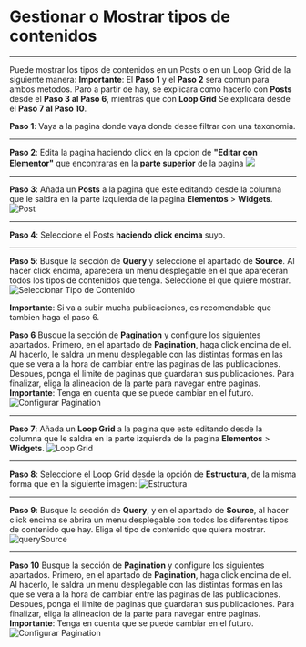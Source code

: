 # Gestionar o Mostrar tipos de contenidos
---
Puede mostrar los tipos de contenidos en un Posts o en un Loop Grid de la siguiente manera:
**Importante**: El **Paso 1** y el **Paso 2** sera comun para ambos metodos. Paro a partir de hay, se explicara como hacerlo con **Posts** desde el **Paso 3 al Paso 6**, mientras que con **Loop Grid** Se explicara desde el **Paso 7 al Paso 10**.

**Paso 1**: Vaya a la pagina donde vaya donde desee filtrar con una taxonomia.

---

**Paso 2**: Edita la pagina haciendo click en la opcion de **"Editar con Elementor"** que encontraras en la **parte superior** de la pagina
![](../../imagenes/doc1.jpg)

---

**Paso 3**: Añada un **Posts** a la pagina que este editando desde la columna que le saldra en la parte izquierda de la pagina **Elementos** > **Widgets**.
![Post](../../imagenes/doc9.png)

---

**Paso 4**: Seleccione el Posts **haciendo click encima** suyo.

---

**Paso 5**: Busque la sección de **Query** y seleccione el apartado de **Source**. Al hacer click encima, aparecera un menu desplegable en el que apareceran todos los tipos de contenidos que tenga. Seleccione el que quiere mostrar. 
![Seleccionar Tipo de Contenido](../../imagenes/doc10.png)


**Importante**: Si va a subir mucha publicaciones, es recomendable que tambien haga el paso 6.

**Paso 6** Busque la sección de **Pagination** y configure los siguientes apartados. Primero, en el apartado de **Pagination**, haga click encima de el. Al hacerlo, le saldra un menu desplegable con las distintas formas en las que se vera a la hora de cambiar entre las paginas de las publicaciones. Despues, ponga el limite de paginas que guardaran sus publicaciones. Para finalizar, eliga la alineacion de la parte para navegar entre paginas.
**Importante**: Tenga en cuenta que se puede cambiar en el futuro.
![Configurar Pagination](../../imagenes/doc4.jpg)

---

**Paso 7**: Añada un **Loop Grid** a la pagina que este editando desde la columna que le saldra en la parte izquierda de la pagina **Elementos** > **Widgets**.
![Loop Grid](../../imagenes/loopGridDoc.png)

---

**Paso 8**: Seleccione el Loop Grid desde la opción de **Estructura**, de la misma forma que en la siguiente imagen: 
![Estructura](../../imagenes/doc2.jpg)

---

**Paso 9**: Busque la sección de **Query**, y en el apartado de **Source**, al hacer click encima se abrira un menu desplegable con todos los diferentes tipos de contenido que hay. Eliga el tipo de contenido que quiera mostrar.
![querySource](../../imagenes/doc3.jpg)

---

**Paso 10** Busque la sección de **Pagination** y configure los siguientes apartados. Primero, en el apartado de **Pagination**, haga click encima de el. Al hacerlo, le saldra un menu desplegable con las distintas formas en las que se vera a la hora de cambiar entre las paginas de las publicaciones. Despues, ponga el limite de paginas que guardaran sus publicaciones. Para finalizar, eliga la alineacion de la parte para navegar entre paginas.
**Importante**: Tenga en cuenta que se puede cambiar en el futuro.
![Configurar Pagination](../../imagenes/doc4.jpg)



